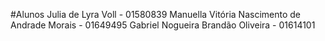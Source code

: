 #Alunos
Julia de Lyra Voll - 01580839
Manuella Vitória Nascimento de Andrade Morais - 01649495
Gabriel Nogueira Brandão Oliveira - 01614101
